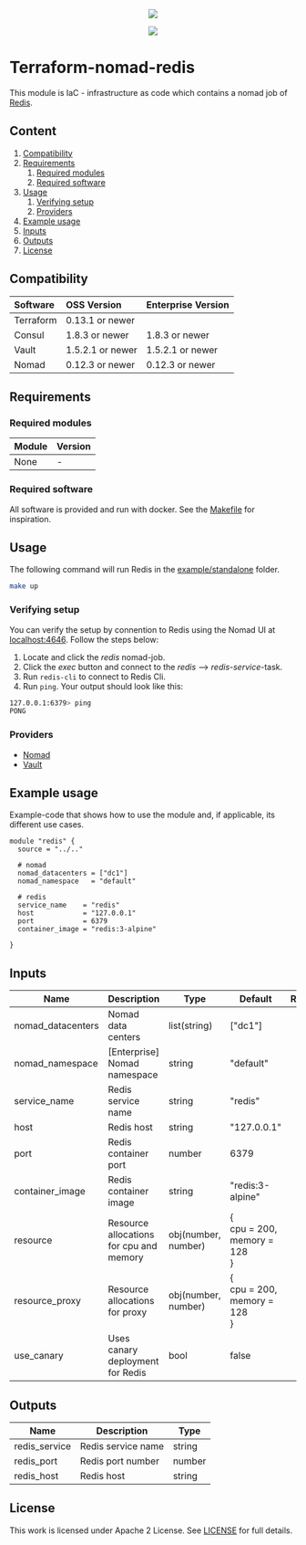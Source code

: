 <!-- markdownlint-disable MD041 -->
<p align="center"><a href="https://github.com/fredrikhgrelland/vagrant-hashistack-template" alt="Built on"><img src="https://img.shields.io/badge/Built%20from%20template-Vagrant--hashistack--template-blue?style=for-the-badge&logo=github"/></a><p align="center"><a href="https://github.com/fredrikhgrelland/vagrant-hashistack" alt="Built on"><img src="https://img.shields.io/badge/Powered%20by%20-Vagrant--hashistack-orange?style=for-the-badge&logo=vagrant"/></a></p></p>

# Terraform-nomad-redis
This module is IaC - infrastructure as code which contains a nomad job of [Redis](https://redis.io/).

## Content
1. [Compatibility](#compatibility)
2. [Requirements](#requirements)
    1. [Required modules](#required-modules)
    2. [Required software](#required-software)
3. [Usage](#usage)
    1. [Verifying setup](#verifying-setup)
    2. [Providers](#providers)
4. [Example usage](#example-usage)
5. [Inputs](#inputs)
6. [Outputs](#outputs)
7. [License](#license)

## Compatibility
|Software|OSS Version|Enterprise Version|
|:---|:---|:---|
|Terraform|0.13.1 or newer||
|Consul|1.8.3 or newer|1.8.3 or newer|
|Vault|1.5.2.1 or newer|1.5.2.1 or newer|
|Nomad|0.12.3 or newer|0.12.3 or newer|

## Requirements

### Required modules
| Module | Version |
| :----- | :------ |
| None | - |

### Required software
All software is provided and run with docker. See the [Makefile](Makefile) for inspiration.


## Usage
The following command will run Redis in the [example/standalone](example/standalone) folder.
```sh
make up 
```


### Verifying setup
You can verify the setup by connention to Redis using the Nomad UI at [localhost:4646](http://localhost:4646/).
Follow the steps below:
1. Locate and click the _redis_ nomad-job.
2. Click the _exec_ button and connect to the _redis_ --> _redis-service_-task.
3. Run `redis-cli` to connect to Redis Cli.
4. Run `ping`. Your output should look like this:
```sh
127.0.0.1:6379> ping
PONG
```

### Providers
- [Nomad](https://registry.terraform.io/providers/hashicorp/nomad/latest/docs)
- [Vault](https://registry.terraform.io/providers/hashicorp/vault/latest/docs)


## Example usage
Example-code that shows how to use the module and, if applicable, its different use cases.
```hcl-terraform
module "redis" {
  source = "../.."

  # nomad
  nomad_datacenters = ["dc1"]
  nomad_namespace   = "default"

  # redis
  service_name    = "redis"
  host            = "127.0.0.1"
  port            = 6379
  container_image = "redis:3-alpine"

}
```

## Inputs
| Name | Description | Type | Default | Required |
|------|-------------|------|---------|:--------:|
| nomad\_datacenters | Nomad data centers | list(string) | ["dc1"] | yes |
| nomad\_namespace | [Enterprise] Nomad namespace | string | "default" | yes |
| service\_name | Redis service name | string | "redis" | yes |
| host | Redis host | string | "127.0.0.1" | yes |
| port | Redis container port | number | 6379 | yes |
| container\_image | Redis container image | string | "redis:3-alpine" | yes |
| resource | Resource allocations for cpu and memory | obj(number, number)| { <br> cpu = 200, <br> memory = 128 <br> } | no |
| resource_proxy | Resource allocations for proxy | obj(number, number)| { <br> cpu = 200, <br> memory = 128 <br> } | no |
| use\_canary | Uses canary deployment for Redis | bool | false | no |


## Outputs
| Name | Description | Type |
|------|-------------|------|
| redis_service | Redis service name | string |
| redis_port | Redis port number | number |
| redis_host | Redis host | string |


## License
This work is licensed under Apache 2 License. See [LICENSE](./LICENSE) for full details.
